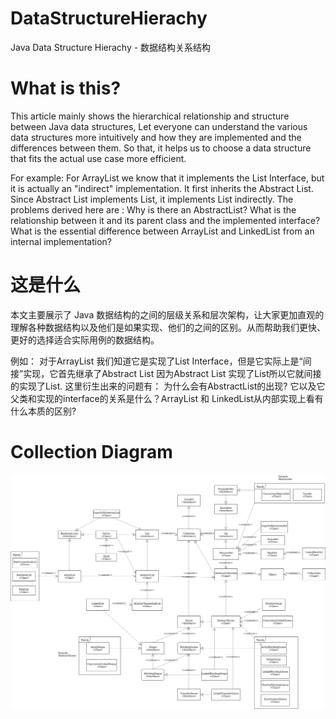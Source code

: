 # DataStructureHierachy
Java Data Structure Hierachy - 数据结构关系结构  


# What is this?  
This article mainly shows the hierarchical relationship and structure between Java data structures, Let everyone can understand the various data structures more intuitively and how they are implemented and the differences between them. So that, it helps us to choose a data structure that fits the actual use case more efficient.  
  
  For example: For ArrayList we know that it implements the List Interface, but it is actually an "indirect" implementation. It first inherits the Abstract List. Since Abstract List implements List, it implements List indirectly. The problems derived here are : Why is there an AbstractList? What is the relationship between it and its parent class and the implemented interface? What is the essential difference between ArrayList and LinkedList from an internal implementation?

# 这是什么  
本文主要展示了 Java 数据结构的之间的层级关系和层次架构，让大家更加直观的理解各种数据结构以及他们是如果实现、他们的之间的区别。从而帮助我们更快、更好的选择适合实际用例的数据结构。    

 例如： 对于ArrayList 我们知道它是实现了List Interface，但是它实际上是“间接”实现，它首先继承了Abstract List 因为Abstract List 实现了List所以它就间接的实现了List. 这里衍生出来的问题有： 为什么会有AbstractList的出现? 它以及它父类和实现的interface的关系是什么？ArrayList 和 LinkedList从内部实现上看有什么本质的区别?  
   
# Collection Diagram  
![Collection Img](https://github.com/HUAZHEYINy/DataStructureHierachy/blob/master/Collection.png)

